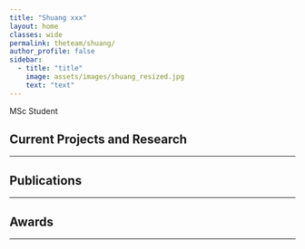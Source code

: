 ```yaml
---
title: "Shuang xxx"
layout: home
classes: wide
permalink: theteam/shuang/
author_profile: false
sidebar:
  - title: "title"
    image: assets/images/shuang_resized.jpg
    text: "text"
---
```


MSc Student
## Current Projects and Research
---

## Publications
---

## Awards
---
